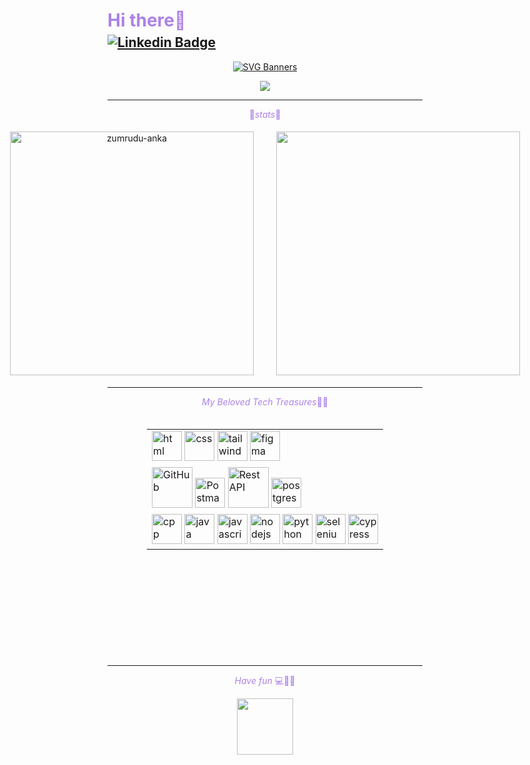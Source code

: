 
<div style="display: flex; align-items: center; margin-bottom:-3em;">
  <h1 style="margin-right: -10px; color:#ac82e5">Hi there👋</h1>
</div>

[![Linkedin Badge](https://img.shields.io/badge/-Dayse%20Poma-ac82e5?style=flat-square&logo=Linkedin&logoColor=white&link=https://www.linkedin.com/in/daysepoma)](https://www.linkedin.com/in/daysepoma) 
---

<div style="text-align: center;">

[![SVG Banners](https://svg-banners.vercel.app/api?type=typeWriter&text1=Welcome%20to%20my%20Github%20💻⋆⁺₊✧&width=800&height=200)](https://github.com/Akshay090/svg-banners)


![](https://komarev.com/ghpvc/?username=dnpoma&color=ac82e5&style=plastic&label=you're)
<!-- <img height="30em" src="https://profile-counter.glitch.me/daysepoma/count.svg"/> -->
</div>

---
<p style="color:#ac82e5; text-align: center;">🎀<i>stats</i>🎀</p>

<!-- <img src="https://github-readme-activity-graph.vercel.app/graph?username=dnpoma&theme=high-contrast&bg_color=20232a&hide_border=true&line=ac82e5&custom_title=Contribution%20Graph" width="100%"/> -->



<p align="center">
  <div align="center" style="display: flex; justify-content: center;">
    <a style="flex: 1; padding: 5px; margin-right: 10px;" href="https://github.com/denvercoder1/github-readme-streak-stats" title="Go to Source">
      <img align="left" width="390" src="https://streak-stats.demolab.com/?user=dnpoma&theme=buefy&border=dcdbff&card_width=150px" alt="zumrudu-anka" />
    </a>
    <a style="flex: 1; padding: 5px; margin-left: 10px;" href="https://github.com/anuraghazra/github-readme-stats" title="Go to Source">
      <img align="right" width="390" src="https://github-readme-stats.vercel.app/api/top-langs/?username=dnpoma&title_color=ac82e5&hide_progress=true&border_color=dcdbff" />
    </a>
  </div>
</p>



---

<div align="center">
    <p style="color:#ac82e5">
    <i>
    My Beloved Tech Treasures</i>🧸💫</p>
    <div style="flex: 1; padding: 5px; display: inline-block;text-align: center; border">
        <table>
        <tr>
            <td>
            <img src="https://skillicons.dev/icons?i=html"width="48" height="48" alt="html" />
            <img src="https://skillicons.dev/icons?i=css" width="48" height="48" alt="css" />
            <img src="https://skillicons.dev/icons?i=tailwind" width="48" height="48" alt="tailwind" />
            <img src="https://skillicons.dev/icons?i=figma" width="48" height="48" alt="figma" />
            </td>
        </tr>
        <tr>
            <td>
            <img src="https://techstack-generator.vercel.app/github-icon.svg" width="65" height="65" alt="GitHub" />
            <img src="https://skillicons.dev/icons?i=postman" width="48" height="48" alt="Postman" />
            <img src="https://techstack-generator.vercel.app/docker-icon.svg" width="65" height="65" alt="Rest API" />
            <img src="https://skillicons.dev/icons?i=postgres" width="48" height="48" alt="postgres" />
            </td>
        </tr>
        <tr>
            <td>
            <img src="https://skillicons.dev/icons?i=cpp"width="48" height="48" alt="cpp" />
            <img src="https://skillicons.dev/icons?i=java"width="48" height="48" alt="java" />
            <img src="https://skillicons.dev/icons?i=javascript"width="48" height="48" alt="javascript" />
            <img src="https://skillicons.dev/icons?i=nodejs"width="48" height="48" alt="nodejs" />
            <img src="https://skillicons.dev/icons?i=python"width="48" height="48" alt="python" />
            <img src="https://skillicons.dev/icons?i=selenium"width="48" height="48" alt="selenium" />
            <img src="https://skillicons.dev/icons?i=cypress"width="48" height="48" alt="cypress" />
            </td>
        </tr>
        </table>
    </div>
</div>
    
</br></br></br></br></br></br></br></br>    

---


<div align="center">
<p style="color:#ac82e5; text-align: center;"><i>Have fun</i> 💻🌟🌸</p>
  <img src="https://i.giphy.com/lVHOm4nZ0yfFXI8cgd.webp" width="90">
</div>
<!-- [![GitHub stats](https://github-readme-stats.vercel.app/api?username=dnpoma)](https://github.com/dnpoma/github-readme-stats&title_color=6B7ABF)



![Top Langs](https://github-readme-stats.vercel.app/api/top-langs/?username=anuraghazra&title_color=6B7ABF&hide_progress=true&border_color=dcdbff) -->

<!--
**dnpoma/dnpoma** is a ✨ _special_ ✨ repository because its `README.md` (this file) appears on your GitHub profile.

Here are some ideas to get you started:
[![GitHub Streak](https://github-readme-streak-stats.herokuapp.com/?user=dnpoma)](
- 🔭 I’m currently working on ...
- 🌱 I’m currently learning ...
- 👯 I’m looking to collaborate on ...
- 🤔 I’m looking for help with ...
- 💬 Ask me about ...
- 📫 How to reach me: ...
- 😄 Pronouns: ...
- ⚡ Fun fact: ...
-->

